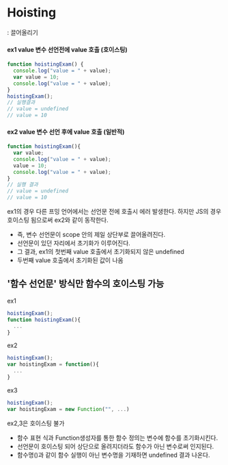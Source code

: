 # Hoisting
: 끌어올리기

#### ex1 value 변수 선언전에 value 호출 (호이스팅)
```javascript
function hoistingExam() {
  console.log("value = " + value);
  var value = 10;
  console.log("value = " + value);
}
hoistingExam();
// 실행결과
// value = undefined
// value = 10
```

#### ex2 value 변수 선언 후에 value 호출 (일반적)
```javascript
function hoistingExam(){
  var value;
  console.log("value = " + value);
  value = 10;
  console.log("value = " + value);
}
// 실행 결과
// value = undefined
// value = 10
```
ex1의 경우 다른 프밍 언어에서는 선언문 전에 호출시 에러 발생한다. 하지만 JS의 경우 호이스팅 됨으로써 ex2와 같이 동작한다.
- 즉, 변수 선언문이 scope 안의 제일 상단부로 끌어올려진다.
- 선언문이 있던 자리에서 초기화가 이루어진다.
- 그 결과, ex1의 첫번째 value 호출에서 초기화되지 않은 undefined
- 두번째 value 호출에서 초기화된 값이 나옴

## '함수 선언문' 방식만 함수의 호이스팅 가능
ex1
```javascript
hoistingExam();
function hoistingExam(){
  ...
}
```
ex2
```javascript
hoistingExam();
var hoistingExam = function(){
  ...
}
```
ex3
```javascript
hoistingExam();
var hoistingExam = new Function("", ...)
```
ex2,3은 호이스팅 불가
- 함수 표현 식과 Function생성자를 통한 함수 정의는 변수에 함수를 초기화시킨다.
- 선언문이 호이스팅 되어 상단으로 올려지더라도 함수가 아닌 변수로써 인지된다.
- 함수명()과 같이 함수 실행이 아닌 변수명을 기재하면 undefined 결과 나온다.
